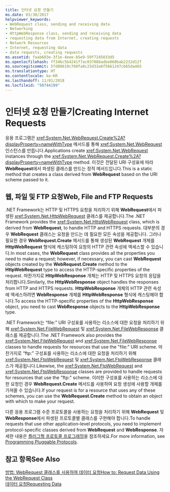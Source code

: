 ```yaml
---
title: 인터넷 요청 만들기
ms.date: 03/30/2017
helpviewer_keywords:
- WebRequest class, sending and receiving data
- Networking
- HttpWebResponse class, sending and receiving data
- requesting data from Internet, creating requests
- Network Resources
- Internet, requesting data
- data requests, creating requests
ms.assetid: faab683e-3f1e-4eee-b5e9-59f7245033d5
ms.openlocfilehash: ff346c5b4241f7ac037088adbe068bab2232d12f
ms.sourcegitcommit: 5fd80619c760fa8c25d33a6f5661247cb65da465
ms.translationtype: HT
ms.contentlocale: ko-KR
ms.lasthandoff: 11/01/2018
ms.locfileid: "50744199"
---
```

# <a name="creating-internet-requests"></a><span data-ttu-id="e2d0b-102">인터넷 요청 만들기</span><span class="sxs-lookup"><span data-stu-id="e2d0b-102">Creating Internet Requests</span></span>
<span data-ttu-id="e2d0b-103">응용 프로그램은 <xref:System.Net.WebRequest.Create%2A?displayProperty=nameWithType> 메서드를 통해 <xref:System.Net.WebRequest> 인스턴스를 만듭니다.</span><span class="sxs-lookup"><span data-stu-id="e2d0b-103">Applications create <xref:System.Net.WebRequest> instances through the <xref:System.Net.WebRequest.Create%2A?displayProperty=nameWithType> method.</span></span> <span data-ttu-id="e2d0b-104">이것은 전달된 URI 구성표에 따라 **WebRequest**에서 파생된 클래스를 만드는 정적 메서드입니다.</span><span class="sxs-lookup"><span data-stu-id="e2d0b-104">This is a static method that creates a class derived from **WebRequest** based on the URI scheme passed to it.</span></span>  
  
## <a name="web-file-and-ftp-requests"></a><span data-ttu-id="e2d0b-105">웹, 파일 및 FTP 요청</span><span class="sxs-lookup"><span data-stu-id="e2d0b-105">Web, File and FTP Requests</span></span>  
 <span data-ttu-id="e2d0b-106">.NET Framework는 HTTP 및 HTTPS 요청을 처리하기 위해 **WebRequest**에서 파생된 <xref:System.Net.HttpWebRequest> 클래스를 제공합니다.</span><span class="sxs-lookup"><span data-stu-id="e2d0b-106">The .NET Framework provides the <xref:System.Net.HttpWebRequest> class, which is derived from **WebRequest**, to handle HTTP and HTTPS requests.</span></span> <span data-ttu-id="e2d0b-107">대부분의 경우 **WebRequest** 클래스는 요청을 만드는 데 필요한 모든 속성을 제공합니다. 그러나 필요한 경우 **WebRequest.Create** 메서드를 통해 생성된 **WebRequest** 개체를 **HttpWebRequest** 형식에 캐스팅하여 요청의 HTTP 관련 속성에 액세스할 수 있습니다.</span><span class="sxs-lookup"><span data-stu-id="e2d0b-107">In most cases, the **WebRequest** class provides all the properties you need to make a request; however, if necessary, you can cast **WebRequest** objects created by the **WebRequest.Create** method to the **HttpWebRequest** type to access the HTTP-specific properties of the request.</span></span> <span data-ttu-id="e2d0b-108">마찬가지로 **HttpWebResponse** 개체는 HTTP 및 HTTPS 요청의 응답을 처리합니다.</span><span class="sxs-lookup"><span data-stu-id="e2d0b-108">Similarly, the **HttpWebResponse** object handles the responses from HTTP and HTTPS requests.</span></span> <span data-ttu-id="e2d0b-109">**HttpWebResponse** 개체의 HTTP 관련 속성에 액세스하려면 **WebResponse** 개체를 **HttpWebResponse** 형식에 캐스팅해야 합니다.</span><span class="sxs-lookup"><span data-stu-id="e2d0b-109">To access the HTTP-specific properties of the **HttpWebResponse** object, you need to cast **WebResponse** objects to the **HttpWebResponse** type.</span></span>  
  
 <span data-ttu-id="e2d0b-110">.NET Framework는 “file:” URI 구성표를 사용하는 리소스에 대한 요청을 처리하기 위해 <xref:System.Net.FileWebRequest> 및 <xref:System.Net.FileWebResponse> 클래스를 제공합니다.</span><span class="sxs-lookup"><span data-stu-id="e2d0b-110">The .NET Framework also provides the <xref:System.Net.FileWebRequest> and <xref:System.Net.FileWebResponse> classes to handle requests for resources that use the "file:" URI scheme.</span></span> <span data-ttu-id="e2d0b-111">마찬가지로 “ftp:” 구성표를 사용하는 리소스에 대한 요청을 처리하기 위해 <xref:System.Net.FtpWebRequest> 및 <xref:System.Net.FtpWebResponse> 클래스가 제공됩니다.</span><span class="sxs-lookup"><span data-stu-id="e2d0b-111">Likewise, the <xref:System.Net.FtpWebRequest> and <xref:System.Net.FtpWebResponse> classes are provided to handle requests for resources that use the "ftp:" scheme.</span></span> <span data-ttu-id="e2d0b-112">이러한 구성표를 사용하는 리소스에 대한 요청인 경우 **WebRequest.Create** 메서드를 사용하여 요청 생성에 사용할 개체를 가져올 수 있습니다.</span><span class="sxs-lookup"><span data-stu-id="e2d0b-112">If your request is for a resource that uses any of these schemes, you can use the **WebRequest.Create** method to obtain an object with which to make your request.</span></span>  
  
 <span data-ttu-id="e2d0b-113">다른 응용 프로그램 수준 프로토콜을 사용하는 요청을 처리하기 위해 **WebRequest** 및 **WebResponse**에서 파생된 프로토콜별 클래스를 구현해야 합니다.</span><span class="sxs-lookup"><span data-stu-id="e2d0b-113">To handle requests that use other application-level protocols, you need to implement protocol-specific classes derived from **WebRequest** and **WebResponse**.</span></span> <span data-ttu-id="e2d0b-114">자세한 내용은 [플러그형 프로토콜 프로그래밍](../../../docs/framework/network-programming/programming-pluggable-protocols.md)을 참조하세요.</span><span class="sxs-lookup"><span data-stu-id="e2d0b-114">For more information, see [Programming Pluggable Protocols](../../../docs/framework/network-programming/programming-pluggable-protocols.md).</span></span>  
  
## <a name="see-also"></a><span data-ttu-id="e2d0b-115">참고 항목</span><span class="sxs-lookup"><span data-stu-id="e2d0b-115">See Also</span></span>  
 [<span data-ttu-id="e2d0b-116">방법: WebRequest 클래스를 사용하여 데이터 요청</span><span class="sxs-lookup"><span data-stu-id="e2d0b-116">How to: Request Data Using the WebRequest Class</span></span>](../../../docs/framework/network-programming/how-to-request-data-using-the-webrequest-class.md)  
 [<span data-ttu-id="e2d0b-117">데이터 요청</span><span class="sxs-lookup"><span data-stu-id="e2d0b-117">Requesting Data</span></span>](../../../docs/framework/network-programming/requesting-data.md)
